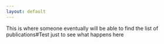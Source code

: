 ```yaml
---
layout: default
---
```


This is where someone eventually will be able to find the list of publications#Test just to see what happens here
